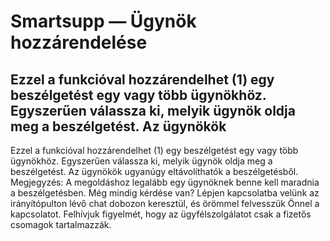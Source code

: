 # Smartsupp — Ügynök hozzárendelése
## Ezzel a funkcióval hozzárendelhet (1) egy beszélgetést egy vagy több ügynökhöz. Egyszerűen válassza ki, melyik ügynök oldja meg a beszélgetést. Az ügynökök
Ezzel a funkcióval hozzárendelhet (1) egy beszélgetést egy vagy több ügynökhöz. Egyszerűen válassza ki, melyik ügynök oldja meg a beszélgetést. Az ügynökök ugyanúgy eltávolíthatók a beszélgetésből.
Megjegyzés: A megoldáshoz legalább egy ügynöknek benne kell maradnia a beszélgetésben.
Még mindig kérdése van? Lépjen kapcsolatba velünk az irányítópulton lévő chat dobozon keresztül, és örömmel felvesszük Önnel a kapcsolatot. Felhívjuk figyelmét, hogy az ügyfélszolgálatot csak a fizetős csomagok tartalmazzák.

